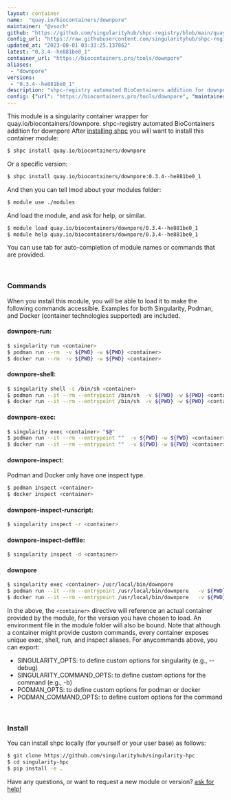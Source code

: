 ```yaml
---
layout: container
name:  "quay.io/biocontainers/downpore"
maintainer: "@vsoch"
github: "https://github.com/singularityhub/shpc-registry/blob/main/quay.io/biocontainers/downpore/container.yaml"
config_url: "https://raw.githubusercontent.com/singularityhub/shpc-registry/main/quay.io/biocontainers/downpore/container.yaml"
updated_at: "2023-08-01 03:33:25.137862"
latest: "0.3.4--he881be0_1"
container_url: "https://biocontainers.pro/tools/downpore"
aliases:
 - "downpore"
versions:
 - "0.3.4--he881be0_1"
description: "shpc-registry automated BioContainers addition for downpore"
config: {"url": "https://biocontainers.pro/tools/downpore", "maintainer": "@vsoch", "description": "shpc-registry automated BioContainers addition for downpore", "latest": {"0.3.4--he881be0_1": "sha256:3f39bab60fae4af1d180dc6a55fe114f665099e30456d3c66d6b223e509a5194"}, "tags": {"0.3.4--he881be0_1": "sha256:3f39bab60fae4af1d180dc6a55fe114f665099e30456d3c66d6b223e509a5194"}, "docker": "quay.io/biocontainers/downpore", "aliases": {"downpore": "/usr/local/bin/downpore"}}
---
```


This module is a singularity container wrapper for quay.io/biocontainers/downpore.
shpc-registry automated BioContainers addition for downpore
After [installing shpc](#install) you will want to install this container module:


```bash
$ shpc install quay.io/biocontainers/downpore
```

Or a specific version:

```bash
$ shpc install quay.io/biocontainers/downpore:0.3.4--he881be0_1
```

And then you can tell lmod about your modules folder:

```bash
$ module use ./modules
```

And load the module, and ask for help, or similar.

```bash
$ module load quay.io/biocontainers/downpore/0.3.4--he881be0_1
$ module help quay.io/biocontainers/downpore/0.3.4--he881be0_1
```

You can use tab for auto-completion of module names or commands that are provided.

<br>

### Commands

When you install this module, you will be able to load it to make the following commands accessible.
Examples for both Singularity, Podman, and Docker (container technologies supported) are included.

#### downpore-run:

```bash
$ singularity run <container>
$ podman run --rm  -v ${PWD} -w ${PWD} <container>
$ docker run --rm  -v ${PWD} -w ${PWD} <container>
```

#### downpore-shell:

```bash
$ singularity shell -s /bin/sh <container>
$ podman run --it --rm --entrypoint /bin/sh  -v ${PWD} -w ${PWD} <container>
$ docker run --it --rm --entrypoint /bin/sh  -v ${PWD} -w ${PWD} <container>
```

#### downpore-exec:

```bash
$ singularity exec <container> "$@"
$ podman run --it --rm --entrypoint ""  -v ${PWD} -w ${PWD} <container> "$@"
$ docker run --it --rm --entrypoint ""  -v ${PWD} -w ${PWD} <container> "$@"
```

#### downpore-inspect:

Podman and Docker only have one inspect type.

```bash
$ podman inspect <container>
$ docker inspect <container>
```

#### downpore-inspect-runscript:

```bash
$ singularity inspect -r <container>
```

#### downpore-inspect-deffile:

```bash
$ singularity inspect -d <container>
```


#### downpore

```bash
$ singularity exec <container> /usr/local/bin/downpore
$ podman run --it --rm --entrypoint /usr/local/bin/downpore   -v ${PWD} -w ${PWD} <container> -c " $@"
$ docker run --it --rm --entrypoint /usr/local/bin/downpore   -v ${PWD} -w ${PWD} <container> -c " $@"
```



In the above, the `<container>` directive will reference an actual container provided
by the module, for the version you have chosen to load. An environment file in the
module folder will also be bound. Note that although a container
might provide custom commands, every container exposes unique exec, shell, run, and
inspect aliases. For anycommands above, you can export:

 - SINGULARITY_OPTS: to define custom options for singularity (e.g., --debug)
 - SINGULARITY_COMMAND_OPTS: to define custom options for the command (e.g., -b)
 - PODMAN_OPTS: to define custom options for podman or docker
 - PODMAN_COMMAND_OPTS: to define custom options for the command

<br>

### Install

You can install shpc locally (for yourself or your user base) as follows:

```bash
$ git clone https://github.com/singularityhub/singularity-hpc
$ cd singularity-hpc
$ pip install -e .
```

Have any questions, or want to request a new module or version? [ask for help!](https://github.com/singularityhub/singularity-hpc/issues)